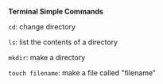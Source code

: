 **Terminal Simple Commands**

```cd```: change directory

```ls```: list the contents of a directory

```mkdir```: make a directory

```touch filename```: make a file called "filename"